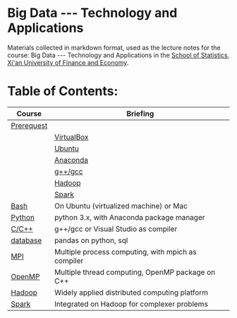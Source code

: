 # Big Data --- Technology and Applications
Materials collected in markdown format, used as the lecture notes for the course: Big Data --- Technology and Applications in the [School of Statistics](http://tongji.xaufe.edu.cn/), [Xi'an University of Finance and Economy](http://www.xaufe.edu.cn/).

# Table of Contents:

|  Course   | Briefing |
|  ----  | ----  |
| [Prerequest](https://github.com/leizelaser/BigDataTechApp/blob/master/Prerequest/00Frame.md) | |
| | [VirtualBox](https://github.com/leizelaser/BigDataTechApp/blob/main/Prerequisite/01VirtualBox.md) |
| | [Ubuntu](https://github.com/leizelaser/BigDataTechApp/blob/main/Prerequisite/02Bash.md) |
| | [Anaconda](https://github.com/leizelaser/BigDataTechApp/blob/main/Prerequisite/03PythonC.md) |
| | [g++/gcc](https://github.com/leizelaser/BigDataTechApp/blob/main/Prerequisite/03PythonC.md) |
| | [Hadoop](https://github.com/leizelaser/BigDataTechApp/blob/main/Prerequisite/) |
| | [Spark](https://github.com/leizelaser/BigDataTechApp/blob/main/Prerequisite/) |
| [Bash](https://github.com/leizelaser/BigDataTechApp/blob/master/01-1-Bash.md)   | On Ubuntu (virtualized machine) or Mac|
| [Python](https://github.com/leizelaser/BigDataTechApp/blob/master/01-2-python.md) | python 3.x, with Anaconda package manager|
| [C/C++](https://github.com/leizelaser/BigDataTechApp/blob/master/01-3-C++.md)  | g++/gcc or Visual Studio as compiler|
| [database](https://github.com/leizelaser/BigDataTechApp/blob/master/)| pandas on python, sql|
| [MPI](https://github.com/leizelaser/BigDataTechApp/blob/master/)    | Multiple process computing, with mpich as compiler|
| [OpenMP](https://github.com/leizelaser/BigDataTechApp/blob/master/) | Multiple thread computing, OpenMP package on C++|
| [Hadoop](https://github.com/leizelaser/BigDataTechApp/blob/master/) | Widely applied distributed computing platform|
| [Spark](https://github.com/leizelaser/BigDataTechApp/blob/master/)  | Integrated on Hadoop for complexer problems|
